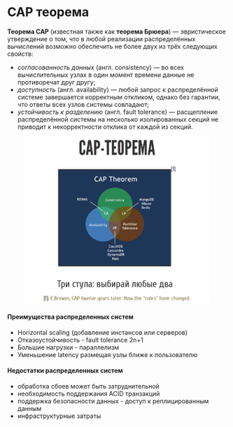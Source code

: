 # CAP теорема

**Теорема CAP** (известная также как **теорема Брюера**) — эвристическое утверждение о том, что в любой реализации распределённых вычислений возможно обеспечить не более двух из трёх следующих свойств:

* _согласованность данных_ (англ. consistency) — во всех вычислительных узлах в один момент времени данные не противоречат друг другу;
* _доступность_ (англ. availability) — любой запрос к распределённой системе завершается корректным откликом, однако без гарантии, что ответы всех узлов системы совпадают;
* _устойчивость к разделению_ (англ. fault tolerance) — расщепление распределённой системы на несколько изолированных секций не приводит к некорректности отклика от каждой из секций.

<figure><img src=".gitbook/assets/image (9).png" alt=""><figcaption></figcaption></figure>

#### Преимущества распределенных систем

* Horizontal scaling (добавление инстансов или серверов)
* Отказоустойчивость -  fault tolerance 2n+1
* Большие нагрузки - параллелизм
* Уменьшение latency размещая узлы ближе к пользователю

#### Недостатки распределенных систем

* обработка сбоев может быть затруднительной
* необходимость поддержания ACID транзакций
* поддержка безопасности данных - доступ к реплицированным данным
* инфраструктурные затраты
